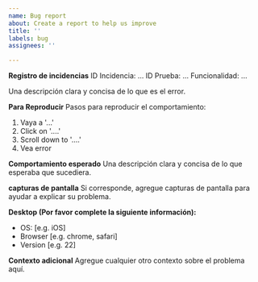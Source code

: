 ```yaml
---
name: Bug report
about: Create a report to help us improve
title: ''
labels: bug
assignees: ''

---
```


**Registro de incidencias**
ID Incidencia: ...
ID Prueba: ...
Funcionalidad: ...

Una descripción clara y concisa de lo que es el error.

**Para Reproducir**
Pasos para reproducir el comportamiento:
1. Vaya a '...'
2. Click on '....'
3. Scroll down to '....'
4. Vea error

**Comportamiento esperado**
Una descripción clara y concisa de lo que esperaba que sucediera.

**capturas de pantalla**
Si corresponde, agregue capturas de pantalla para ayudar a explicar su problema.

**Desktop (Por favor complete la siguiente información):**
 - OS: [e.g. iOS]
 - Browser [e.g. chrome, safari]
 - Version [e.g. 22]

**Contexto adicional**
Agregue cualquier otro contexto sobre el problema aquí.
